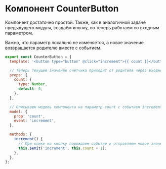 # Компонент CounterButton

Компонент достаточно простой. Также, как в аналогичной задаче предыдущего модуля, создаём кнопку, но теперь работаем со входным параметром.

Важно, что параметр локально не изменяется, а новое значение возвращается родителю вместе с событием. 

```javascript
export const CounterButton = {
  template: '<button type="button" @click="increment">{{ count }}</button>',

  // Теперь текущее значение счётчика приходит от родителя через входной параметр
  props: {
    count: {
      type: Number,
      default: 0,
    },
  },

  // Описываем модель компонента на параметр count с событием increment 
  model: {
    prop: 'count',
    event: 'increment',
  },

  methods: {
    increment() {
      // При клике на кнопку порождаем событие и отправляем новое значение
      this.$emit('increment', this.count + 1);
    },
  },
};
```

